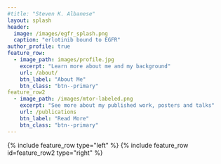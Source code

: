 ```yaml
---
#title: "Steven K. Albanese"
layout: splash
header:
  image: /images/egfr_splash.png
  caption: "erlotinib bound to EGFR"
author_profile: true
feature_row:
  - image_path: images/profile.jpg
    excerpt: "Learn more about me and my background"
    url: /about/
    btn_label: "About Me"
    btn_class: "btn--primary"
feature_row2
  - image_path: /images/mtor-labeled.png
    excerpt: "See more about my published work, posters and talks"
    url: /publications
    btn_label: "Read More"
    btn_class: "btn--primary"
--- 
```


{% include feature_row type="left" %}
{% include feature_row id=feature_row2 type="right" %}